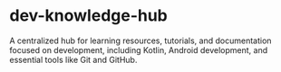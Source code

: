 # dev-knowledge-hub
A centralized hub for learning resources, tutorials, and documentation focused on development, including Kotlin, Android development, and essential tools like Git and GitHub.
